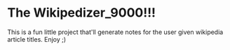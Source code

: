 # The Wikipedizer_9000!!!
This is a fun little project that'll generate notes for the user given wikipedia article titles. Enjoy ;)
